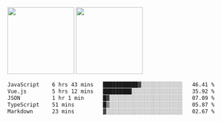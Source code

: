 <img src="https://github-readme-stats.vercel.app/api?username=Dream4ever&count_private=true&show_icons=true&theme=tokyonight" height="150" /> <img src="https://github-readme-stats.vercel.app/api/top-langs/?username=Dream4ever&count_private=true&show_icons=true&theme=tokyonight&langs_count=5&layout=compact" height="150" />

<!--START_SECTION:waka-->

```txt
JavaScript    6 hrs 43 mins   ███████████▓░░░░░░░░░░░░░   46.41 %
Vue.js        5 hrs 12 mins   █████████░░░░░░░░░░░░░░░░   35.92 %
JSON          1 hr 1 min      █▓░░░░░░░░░░░░░░░░░░░░░░░   07.09 %
TypeScript    51 mins         █▒░░░░░░░░░░░░░░░░░░░░░░░   05.87 %
Markdown      23 mins         ▓░░░░░░░░░░░░░░░░░░░░░░░░   02.67 %
```

<!--END_SECTION:waka-->
